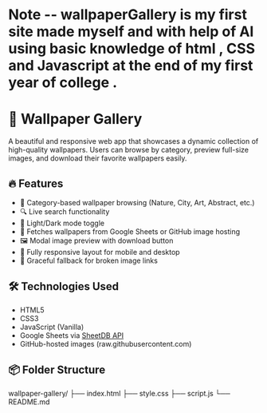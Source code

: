 # Note -- wallpaperGallery is my first site made myself and with help of AI using basic knowledge of html , CSS and Javascript at the end of my first year of college .

# 🌄 Wallpaper Gallery

A beautiful and responsive web app that showcases a dynamic collection of high-quality wallpapers. Users can browse by category, preview full-size images, and download their favorite wallpapers easily.

## 🔥 Features

- 🎨 Category-based wallpaper browsing (Nature, City, Art, Abstract, etc.)
- 🔍 Live search functionality
- 🌙 Light/Dark mode toggle
- 📂 Fetches wallpapers from Google Sheets or GitHub image hosting
- 🖼️ Modal image preview with download button
- 📱 Fully responsive layout for mobile and desktop
- 🧩 Graceful fallback for broken image links

## 🛠️ Technologies Used

- HTML5
- CSS3
- JavaScript (Vanilla)
- Google Sheets via [SheetDB API](https://sheetdb.io)
- GitHub-hosted images (raw.githubusercontent.com)

## 📦 Folder Structure
wallpaper-gallery/
├── index.html
├── style.css
├── script.js
└── README.md

